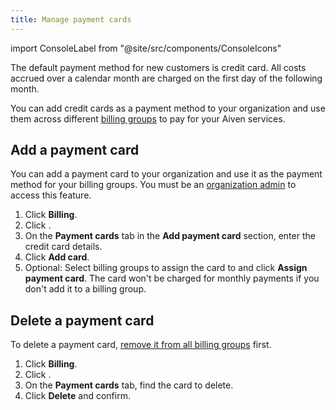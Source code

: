 ```yaml
---
title: Manage payment cards
---
```


import ConsoleLabel from "@site/src/components/ConsoleIcons"

The default payment method for new customers is credit card. All costs accrued over a calendar month are charged on the first day of the following month.

You can add credit cards as a payment method to your organization and use
them across different [billing groups](/docs/platform/howto/use-billing-groups)
to pay for your Aiven services.

## Add a payment card

You can add a payment card to your organization and use it as the payment method for
your billing groups. You must be an
[organization admin](/docs/platform/concepts/permissions#organization-roles-and-permissions)
to access this feature.

1. Click **Billing**.
1. Click <ConsoleLabel name="paymentmethods"/>.
1. On the **Payment cards** tab in the **Add payment card** section,
   enter the credit card details.
1. Click **Add card**.
1. Optional: Select billing groups to assign the card to and click **Assign payment card**.
   The card won't be charged for monthly payments if you don't add it to a billing group.

## Delete a payment card

To delete a payment card,
[remove it from all billing groups](/docs/platform/howto/use-billing-groups) first.

1. Click **Billing**.
1. Click <ConsoleLabel name="paymentmethods"/>.
1. On the **Payment cards** tab, find the card to delete.
1. Click **Delete** and confirm.
